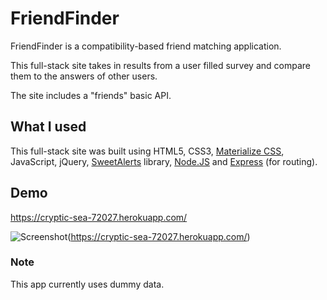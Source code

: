 # FriendFinder

FriendFinder is a compatibility-based friend matching application.

This full-stack site takes in results from a user filled survey and compare them to the answers of other users.

The site includes a "friends" basic API.

## What I used

This full-stack site was built using HTML5, CSS3, [Materialize CSS](https://materializecss.com/), JavaScript, jQuery, [SweetAlerts](https://sweetalert.js.org/) library, [Node.JS](https://nodejs.org/) and [Express](https://expressjs.com/) (for routing).

## Demo

https://cryptic-sea-72027.herokuapp.com/

![Screenshot](https://s22.postimg.cc/runc4jhy9/Screenshot_2018-06-10_Friend_Finder_1.png)(https://cryptic-sea-72027.herokuapp.com/)
### Note

This app currently uses dummy data.